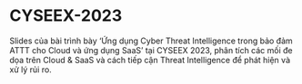 # CYSEEX-2023
Slides của bài trình bày ‘Ứng dụng Cyber Threat Intelligence trong bảo đảm ATTT cho Cloud và ứng dụng SaaS’ tại CYSEEX 2023, phân tích các mối đe dọa trên Cloud &amp; SaaS và cách tiếp cận Threat Intelligence để phát hiện và xử lý rủi ro.

